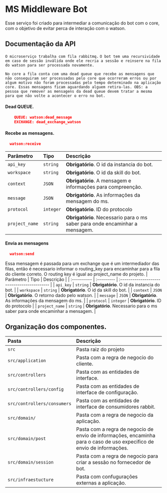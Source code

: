 
# MS Middleware Bot

Esse serviço foi criado para intermediar a comunicação do bot com o core, com o objetivo de evitar perca de interação com o watson.



## Documentação da API
```O microserviço trabalha com fila rabbitmq.```
```O bot tem uma recursividade em caso de sessão inválida onde ele recria a sessão e reinsere na fila do watson para ser processada novamente. ```

```No core a fila conta com uma dead queue que recebe as mensagens que não conseguiram ser processadas pelo core que ocorreram erros ou por algum motivo não foram processadas pelo tempo determinado na aplicação core. Essas mensagens ficam aguardando alguem retira-las. OBS: a pessoa que remover as mensagens da dead queue devem tratar a mesma para que não volte a acontecer o erro no bot. ```

#### Dead QUEUE.
```json
    QUEUE: watson:dead_message
    EXCHANGE: dead_exchange_watson
```

#### Recebe as mensagens.

```json
  watson:receive
```

| Parâmetro   | Tipo       | Descrição                           |
| :---------- | :--------- | :---------------------------------- |
| `api_key` | `string` | **Obrigatório**. O id da instancia do bot. |
| `workspace` | `string` | **Obrigatório**. O id da skill do bot. |
| `context` | `JSON` | **Obrigatório**. A mensagem e informações para compreenção. |
| `message` | `JSON` | **Obrigatório**. As informações da mensagem do ms. | 
| `protocol` | `integer` | **Obrigatório**. ID do protocolo |
| `project_name` | `string` | **Obrigatório**. Necessario para o ms saber para onde encaminhar a mensagem. |

#### Envia as mensagens

```json
  watson:send
```
Essa mensagem é passada para um exchange que é um intermediador das filas, então é necessario informar o routing_key para encaminhar para a fila do cliente correto. O routing key é igual ao project_name do projeto.
| Parâmetro   | Tipo       | Descrição                                   |
| :---------- | :--------- | :------------------------------------------ |
| `api_key` | `string` | **Obrigatório**. O id da instancia do bot. |
| `workspace` | `string` | **Obrigatório**. O id da skill do bot. |
| `context` | `JSON` | **Obrigatório**. O retorno dado pelo watson. |
| `message` | `JSON` | **Obrigatório**. As informações da mensagem do ms. | 
| `protocol` | `integer` | **Obrigatório**. ID do protocolo |
| `project_name` | `string` | **Obrigatório**. Necessario para o ms saber para onde encaminhar a mensagem. |




## Organização dos componentes. 

| Pasta   |  Descrição                           |
| :---------- | :---------------------------------- |
| `src` | Pasta raiz do projeto | 
| `src/application` | Pasta com a regra de negocio do cliente. | 
| `src/controllers` | Pasta com as entidades de interface. |
| `src/controllers/config` | Pasta com as entidades de interface de configuração. |
| `src/controllers/consumers` | Pasta com as entidades de interface de consumidores rabbit. |
| `src/domain/` |  Pasta com a regra de negocio da aplicação. |
| `src/domain/post` |  Pasta com a regra de negocio de envio de informações, encaminha para o caso de uso expecifico de envio de informações. |
| `src/domain/session` |  Pasta com a regra de negocio para criar a sessão no fornecedor de bot. |
| `src/infraestucture` |  Pasta com confugurações externas a aplicação. |


